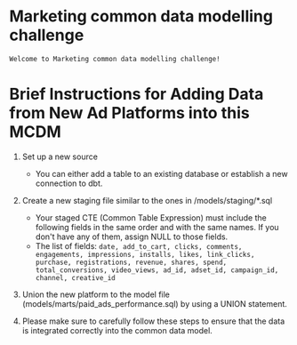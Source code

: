 # Marketing common data modelling challenge
	Welcome to Marketing common data modelling challenge!

# Brief Instructions for Adding Data from New Ad Platforms into this MCDM

1. Set up a new source
	- You can either add a table to an existing database or establish a new connection to dbt.
2. Create a new staging file similar to the ones in /models/staging/*.sql
	- Your staged CTE (Common Table Expression) must include the following fields in the same order and with the same names. If you don't have any of them, assign NULL to those fields.
	- The list of fields:
    ``` date, add_to_cart, clicks, comments, engagements, impressions, installs, likes, link_clicks, purchase, registrations, revenue, shares, spend, total_conversions, video_views, ad_id, adset_id, campaign_id, channel, creative_id ```

3. Union the new platform to the model file (models/marts/paid_ads_performance.sql) by using a UNION statement.

4. Please make sure to carefully follow these steps to ensure that the data is integrated correctly into the common data model.